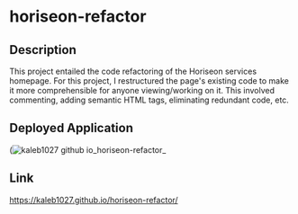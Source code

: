 # horiseon-refactor

## Description
This project entailed the code refactoring of the Horiseon services homepage. For this project, I restructured the page's existing code to make it more comprehensible for anyone viewing/working on it. This involved commenting, adding semantic HTML tags, eliminating redundant code, etc.

## Deployed Application
(![kaleb1027 github io_horiseon-refactor_](https://user-images.githubusercontent.com/88510725/157786367-33e21663-3c73-40bd-b20a-bbb577e9da25.png)

## Link
https://kaleb1027.github.io/horiseon-refactor/
